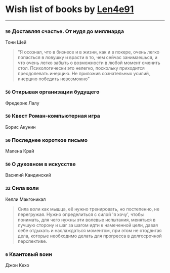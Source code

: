 # Wish list of books by [Len4e91](http://openid.yandex.ru/Len4e91/)
---

### `50` Доставляя счастье. От нудя до миллиарда
Тони Шей
> "Я осознал, что в бизнесе и в жизни, как и в покере, очень легко попасться в ловушку и врасти в то, чем сейчас занимаешься, и что очень легко забыть о возможности в любой момент сменить стол. Психологически это нелегко, поскольку приходится преодолевать инерцию. Не приложив сознательных усилий, инерцию победить невозможно"

### `50` Открывая организации будущего
Фредерик Лалу

### `50` Квест Роман-компьютерная игра
Борис Акунин

### `50` Последнее короткое письмо
Малена Край

### `50` О духовном в искусстве
Василий Кандинский

### `32` Сила воли
Келли Макгоникал
> Сила воли как мышца, её нужно тренировать, но постепенно, не перегружая. Нужно определиться с силой 'я хочу', чтобы понимать, для чего нужны эти волевые испытания, меняться в лучшую сторону и шаг  за шагом идти к намеченной цели, давая себе отдыхать и наслаждаться моментом, при этом не отодвигая дела, которые необходимо делать для прогресса в долгосрочной перспективе.

### `6` Квантовый воин
Джон Кехо

